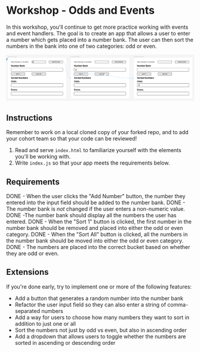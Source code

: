 # Workshop - Odds and Events

In this workshop, you'll continue to get more practice working with events and event handlers. The goal is to create an app that allows a user to enter a number which gets placed into a number bank. The user can then sort the numbers in the bank into one of two categories: odd or even.

![Preview of the app: a user types 9 into the input field and clicks a button to add it to a number bank. The user then clicks the "Sort 1" button. The 9 is moved from the number bank into the "odd" category.](odds_and_events-example_flow.png)

## Instructions

Remember to work on a local cloned copy of your forked repo, and to add your cohort team so that your code can be reviewed!

1. Read and serve `index.html` to familiarize yourself with the elements you'll be working with.
1. Write `index.js` so that your app meets the requirements below.

## Requirements

DONE - When the user clicks the "Add Number" button, the number they entered into the input field should be added to the number bank.
DONE - The number bank is _not_ changed if the user enters a non-numeric value.
DONE -The number bank should display all the numbers the user has entered.
DONE - When the "Sort 1" button is clicked, the first number in the number bank should be removed and placed into either the odd or even category.
DONE - When the "Sort All" button is clicked, all the numbers in the number bank should be moved into either the odd or even category.
DONE - The numbers are placed into the correct bucket based on whether they are odd or even.

## Extensions

If you're done early, try to implement one or more of the following features:

- Add a button that generates a random number into the number bank
- Refactor the user input field so they can also enter a string of comma-separated numbers
- Add a way for users to choose how many numbers they want to sort in addition to just one or all
- Sort the numbers not just by odd vs even, but also in ascending order
- Add a dropdown that allows users to toggle whether the numbers are sorted in ascending or descending order

